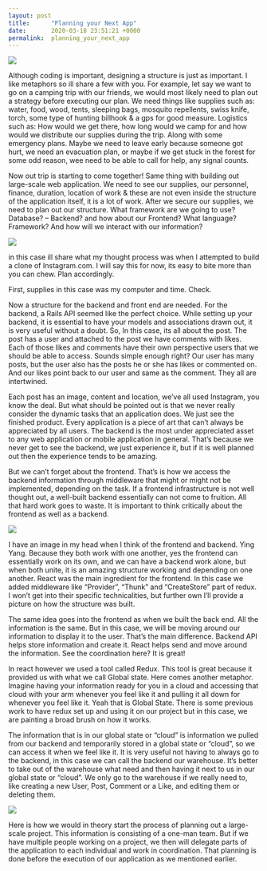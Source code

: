 ```yaml
---
layout: post
title:      "Planning your Next App"
date:       2020-03-18 23:51:21 +0000
permalink:  planning_your_next_app
---
```



![](https://www.projectmanagementworks.co.uk/wp-content/uploads/2017/04/golden-rules-of-project-management.jpg)

Although coding is important, designing a structure is just as important.
I like metaphors so ill share a few with you. For example, let say we want to go on a camping trip with our friends, we would most likely need to plan out a strategy before executing our plan. 
We need things like supplies such as: water, food, wood, tents, sleeping bags, mosquito repellents, swiss knife, torch, some type of hunting billhook & a gps for good measure. 
Logistics such as: How would we get there, how long would we camp for and how would we distribute our supplies during the trip. Along with some emergency plans. Maybe we need to leave early because someone got hurt, we need an evacuation plan, or maybe if we get stuck in the forest for some odd reason, wee need to be able to call for help, any signal counts.



Now out trip is starting to come together! Same thing with building out large-scale web application. We need to see our supplies, our personnel, finance, duration, location of work & these are not even inside the structure of the application itself, it is a lot of work. After we secure our supplies, we need to plan out our structure. What framework are we going to use? Database? – Backend? and how about our Frontend? What language? Framework? And how will we interact with our information? 

![](https://image.freepik.com/free-vector/instagram-post-template_23-2147671656.jpg)

in this case ill share what my thought process was when I attempted to build a clone of Instagram.com. I will say this for now, its easy to bite more than you can chew. Plan accordingly.

First, supplies in this case was my computer and time. Check.

Now a structure for the backend and front end are needed. For the backend, a Rails API seemed like the perfect choice. While setting up your backend, it is essential to have your models and associations drawn out, it is very useful without a doubt. So, In this case, its all about the post. The post has a user and attached to the post we have comments with likes. Each of those likes and comments have their own perspective users that we should be able to access. Sounds simple enough right? Our user has many posts, but the user also has the posts he or she has likes or commented on. And our likes point back to our user and same as the comment. They all are intertwined.

Each post has an image, content and location, we’ve all used Instagram, you know the deal. But what should be pointed out is that we never really consider the dynamic tasks that an application does. We just see the finished product. Every application is a piece of art that can’t always be appreciated by all users. The backend is the most under appreciated asset to any web application or mobile application in general. That’s because we never get to see the backend, we just experience it, but if it is well planned out then the experience tends to be amazing.

But we can’t forget about the frontend. That’s is how we access the backend information through middleware that might or might not be implemented, depending on the task. If a frontend infrastructure is not well thought out, a well-built backend essentially can not come to fruition. All that hard work goes to waste. It is important to think critically about the frontend as well as a backend.

![](https://files.cults3d.com/uploaders/13701151/illustration-file/924dfe5c-ebed-4bc5-9f77-f98a60e51130/arbre%20yinyang%202_large.JPG)

I have an image in my head when I think of the frontend and backend. Ying Yang. Because they both work with one another, yes the frontend can essentially work on its own, and we can have a backend work alone, but when both unite, it is an amazing structure working and depending on one another.
React was the main ingredient for the frontend. In this case we added middleware like “Provider”, “Thunk” and “CreateStore” part of redux. I won’t get into their specific technicalities, but further own I’ll provide a picture on how the structure was built. 

The same idea goes into the frontend as when we built the back end. All the information is the same. But in this case, we will be moving around our information to display it to the user. That’s the main difference. Backend API helps store information and create it. React helps send and move around the information. See the coordination here? It is great!

In react however we used a tool called Redux. This tool is great because it provided us with what we call Global state. Here comes another metaphor. Imagine having your information ready for you in a cloud and accessing that cloud with your arm whenever you feel like it and pulling it all down for whenever you feel like it. Yeah that is Global State. There is some previous work to have redux set up and using it on our project but in this case, we are painting a broad brush on how it works.

The information that is in our global state or “cloud” is information we pulled from our backend and temporarily stored in a global state or “cloud”, so we can access it when we feel like it. It is very useful not having to always go to the backend, in this case we can call the backend our warehouse. It’s better to take out of the warehouse what need and then having it next to us in our global state or “cloud”. We only go to the warehouse if we really need to, like creating a new User, Post, Comment or a Like, and editing them or deleting them.

![](https://www.daymuse.com/sites/daymuse.com/files/timeline.png)

Here is how we would in theory start the process of planning out a large-scale project. This information is consisting of a one-man team. But if we have multiple people working on a project, we then will delegate parts of the application to each individual and work in coordination. That planning is done before the execution of our application as we mentioned earlier. 



